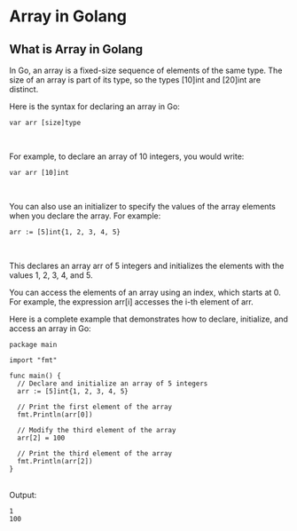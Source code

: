 <p align="center">

# Array in Golang

</p>

## What is Array in Golang

In Go, an array is a fixed-size sequence of elements of the same type. The size of an array is part of its type, so the types [10]int and [20]int are distinct.

Here is the syntax for declaring an array in Go:

```
var arr [size]type
```

<br>

For example, to declare an array of 10 integers, you would write:

```
var arr [10]int
```

<br>

You can also use an initializer to specify the values of the array elements when you declare the array. For example:

```
arr := [5]int{1, 2, 3, 4, 5}
```

<br>

This declares an array arr of 5 integers and initializes the elements with the values 1, 2, 3, 4, and 5.

You can access the elements of an array using an index, which starts at 0. For example, the expression arr[i] accesses the i-th element of arr.

Here is a complete example that demonstrates how to declare, initialize, and access an array in Go:

```
package main

import "fmt"

func main() {
  // Declare and initialize an array of 5 integers
  arr := [5]int{1, 2, 3, 4, 5}

  // Print the first element of the array
  fmt.Println(arr[0])

  // Modify the third element of the array
  arr[2] = 100

  // Print the third element of the array
  fmt.Println(arr[2])
}
```

<br>
Output:

```
1
100
```
